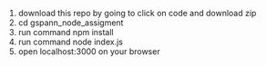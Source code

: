 1. download this repo by going to click on code and download zip
2. cd gspann_node_assigment
3. run command npm install
4. run command node index.js
5. open localhost:3000 on your browser